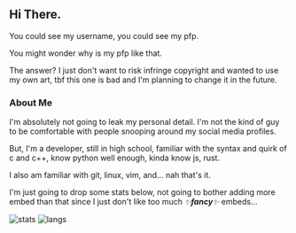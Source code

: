 ## Hi There.

You could see my username, you could see my pfp.

You might wonder why is my pfp like that.

The answer? I just don't want to risk infringe copyright and wanted to use my own art,
tbf this one is bad and I'm planning to change it in the future.

### About Me

I'm absolutely not going to leak my personal detail. I'm not the kind of guy
to be comfortable with people snooping around my social media profiles.

But, I'm a developer, still in high school, familiar with the syntax and quirk of c and c++,
know python well enough, kinda know js, rust.

I also am familiar with git, linux, vim, and... nah that's it.

I'm just going to drop some stats below, not going to bother adding more embed than that
since I just don't like too much *✨**fancy**✨* embeds...

![stats](https://github-readme-stats.vercel.app/api?username=AntimatterReactor&theme=gruvbox&show_icons=true&count_private=true)
![langs](https://github-readme-stats.vercel.app/api/top-langs/?username=AntimatterReactor&theme=gruvbox&layout=compact&langs_count=6)
